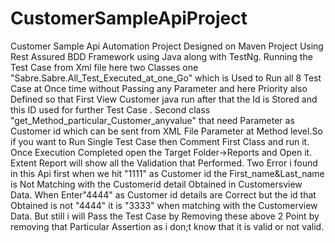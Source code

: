 # CustomerSampleApiProject
Customer Sample Api Automation Project Designed on Maven Project Using Rest Assured BDD Framework using Java along with TestNg.
Running the Test Case from Xml file here two Classes one "Sabre.Sabre.All_Test_Executed_at_one_Go" which is Used to Run all 8 Test Case at Once time without Passing any Parameter and here Priority also Defined so that First View Customer java run after that the Id is Stored and this ID used for further Test Case .
Second class "get_Method_particular_Customer_anyvalue" that need Parameter as Customer id which can be sent from XML File Parameter at Method level.So if you want to Run Single Test Case then Comment First Class and run it.
Once Execution Completed open the Target Folder->Reports and Open it.
Extent Report will show all the Validation that Performed.
Two Error i found in this Api first when we hit "1111" as Customer id the First_name&Last_name is Not Matching with the Customerid detail Obtained in Customersview Data.
When Enter"4444" as Customer id details are Correct but the id that Obtained is not "4444" it is "3333" when matching with the Customerview Data.
But still i will Pass the Test Case by Removing these above 2 Point by removing that Particular Assertion as i don;t know that it is valid or not valid.

